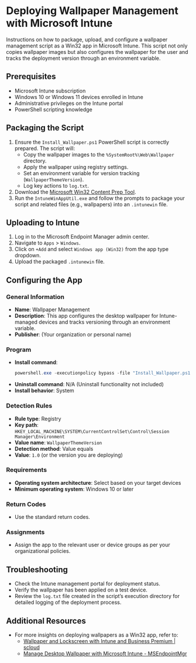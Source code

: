 
# Deploying Wallpaper Management with Microsoft Intune

Instructions on how to package, upload, and configure a wallpaper management script as a Win32 app in Microsoft Intune. This script not only copies wallpaper images but also configures the wallpaper for the user and tracks the deployment version through an environment variable.

## Prerequisites

- Microsoft Intune subscription
- Windows 10 or Windows 11 devices enrolled in Intune
- Administrative privileges on the Intune portal
- PowerShell scripting knowledge

## Packaging the Script

1. Ensure the `Install_Wallpaper.ps1` PowerShell script is correctly prepared. The script will:
   - Copy the wallpaper images to the `%SystemRoot%\Web\Wallpaper` directory.
   - Apply the wallpaper using registry settings.
   - Set an environment variable for version tracking (`WallpaperThemeVersion`).
   - Log key actions to `log.txt`.
2. Download the [Microsoft Win32 Content Prep Tool](https://github.com/Microsoft/Microsoft-Win32-Content-Prep-Tool).
3. Run the `IntuneWinAppUtil.exe` and follow the prompts to package your script and related files (e.g., wallpapers) into an `.intunewin` file.

## Uploading to Intune

1. Log in to the Microsoft Endpoint Manager admin center.
2. Navigate to `Apps` > `Windows`.
3. Click on `+Add` and select `Windows app (Win32)` from the app type dropdown.
4. Upload the packaged `.intunewin` file.

## Configuring the App

### General Information

- **Name**: Wallpaper Management
- **Description**: This app configures the desktop wallpaper for Intune-managed devices and tracks versioning through an environment variable.
- **Publisher**: (Your organization or personal name)

### Program

- **Install command**: 
  ```powershell
  powershell.exe -executionpolicy bypass -file "Install_Wallpaper.ps1" -version "1.1"
  ```
- **Uninstall command**: N/A (Uninstall functionality not included)
- **Install behavior**: System

### Detection Rules

- **Rule type**: Registry
- **Key path**: `HKEY_LOCAL_MACHINE\SYSTEM\CurrentControlSet\Control\Session Manager\Environment`
- **Value name**: `WallpaperThemeVersion`
- **Detection method**: Value equals
- **Value**: `1.0` (or the version you are deploying)

### Requirements

- **Operating system architecture**: Select based on your target devices
- **Minimum operating system**: Windows 10 or later

### Return Codes

- Use the standard return codes.

### Assignments

- Assign the app to the relevant user or device groups as per your organizational policies.

## Troubleshooting

- Check the Intune management portal for deployment status.
- Verify the wallpaper has been applied on a test device.
- Review the `log.txt` file created in the script’s execution directory for detailed logging of the deployment process.

## Additional Resources

- For more insights on deploying wallpapers as a Win32 app, refer to:
  - [Wallpaper and Lockscreen with Intune and Business Premium | scloud](https://scloud.work/wallpaper-lockscreen-intune-business/)
  - [Manage Desktop Wallpaper with Microsoft Intune - MSEndpointMgr](https://msendpointmgr.com/2021/02/02/manage-desktop-wallpaper-with-microsoft-intune/)
